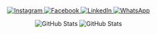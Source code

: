 
<p align="center">
   

  <a href="https://www.instagram.com/luccas_gonca">
    <img src="https://img.shields.io/badge/Instagram-E4405F?style=for-the-badge&logo=instagram&logoColor=white" alt="Instagram">
  </a>
  <a href="#">
    <img src="https://img.shields.io/badge/Facebook-1877F2?style=for-the-badge&logo=facebook&logoColor=white" alt="Facebook">
  </a>
  <a href="#">
    <img src="https://img.shields.io/badge/LinkedIn-0077B5?style=for-the-badge&logo=linkedin&logoColor=white" alt="LinkedIn">
  </a>
  <a href="#">
    <img src="https://img.shields.io/badge/WhatsApp-25D366?style=for-the-badge&logo=whatsapp&logoColor=white" alt="WhatsApp">
  </a>
</p>
<p align="center" >
   <img  src="https://github-readme-stats.vercel.app/api/top-langs?username=lgg9083&show_icons=true&locale=en&layout=compact" alt="GitHub Stats">
     <img src="https://github-readme-stats.vercel.app/api?username=lgg9083&show_icons=true&locale=en&count_private=true&include_all_commits=true" alt="GitHub Stats">

</p>

</p>





